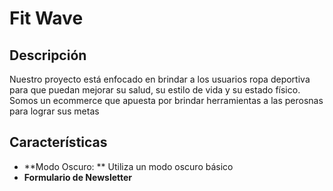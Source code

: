 # Fit Wave 

## Descripción 
Nuestro proyecto está enfocado en brindar a los usuarios ropa deportiva para que puedan mejorar su salud, su estilo de vida y su estado físico. Somos un ecommerce que apuesta por brindar herramientas a las perosnas para lograr sus metas 

## Características
- **Modo Oscuro: **  Utiliza un modo oscuro básico
- **Formulario de Newsletter**
